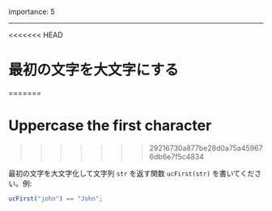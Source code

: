 importance: 5

---

<<<<<<< HEAD
# 最初の文字を大文字にする
=======
# Uppercase the first character
>>>>>>> 29216730a877be28d0a75a459676db6e7f5c4834

最初の文字を大文字化して文字列 `str` を返す関数 `ucFirst(str)` を書いてください。例:

```js
ucFirst("john") == "John";
```
